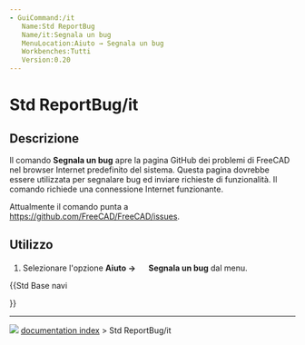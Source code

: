 ```yaml
---
- GuiCommand:/it
   Name:Std ReportBug
   Name/it:Segnala un bug
   MenuLocation:Aiuto → Segnala un bug
   Workbenches:Tutti
   Version:0.20
---
```


# Std ReportBug/it



## Descrizione

Il comando **Segnala un bug** apre la pagina GitHub dei problemi di FreeCAD nel browser Internet predefinito del sistema. Questa pagina dovrebbe essere utilizzata per segnalare bug ed inviare richieste di funzionalità. Il comando richiede una connessione Internet funzionante.

Attualmente il comando punta a [<https://github.com/FreeCAD/FreeCAD/issues>](https://github.com/FreeCAD/FreeCAD/issues).



## Utilizzo

1.  Selezionare l\'opzione **Aiuto → <img src="images/Std_ReportBug.svg" width=16px> Segnala un bug** dal menu.





{{Std Base navi

}}



---
![](images/Right_arrow.png) [documentation index](../README.md) > Std ReportBug/it
